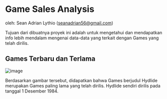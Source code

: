 # Game Sales Analysis

oleh:
Sean Adrian Lythio
(seanadrian56@gmail.com)

Tujuan dari dibuatnya proyek ini adalah untuk mengetahui dan mendapatkan info lebih mendalam mengenai data-data yang terkait dengan Games yang telah dirilis.

## Games Terbaru dan Terlama
![image](https://user-images.githubusercontent.com/118429391/202393398-09cab5eb-8b82-4ae8-bdbf-63b5e58571d5.png)

Berdasarkan gambar tersebut, didapatkan bahwa Games berjudul Hydlide merupakan Games paling lama yang telah dirilis. Hydlide sendiri dirilis pada tanggal 1 Desember 1984.

